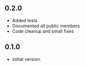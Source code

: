 ## 0.2.0

- Added tests
- Documented all public members
- Code cleanup and small fixes

## 0.1.0

- Initial version.
